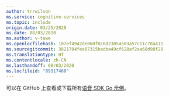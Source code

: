 ```yaml
---
author: trrwilson
ms.service: cognitive-services
ms.topic: include
origin.date: 03/25/2020
ms.date: 08/03/2020
ms.author: v-tawe
ms.openlocfilehash: 107ef4942de060f0c6d23054503a57c11c78a411
ms.sourcegitcommit: 3821704fee67315badba49cf628af2aa68d98f28
ms.translationtype: HT
ms.contentlocale: zh-CN
ms.lasthandoff: 08/03/2020
ms.locfileid: "89317460"
---
```

可以在 GitHub 上查看或下载所有[语音 SDK Go 示例](https://github.com/microsoft/cognitive-services-speech-sdk-go/tree/master/samples)。 